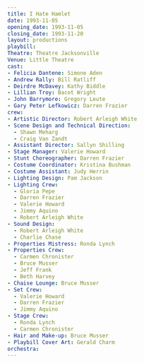 ```yaml
---
title: I Hate Hamlet
date: 1993-11-05
opening_date: 1993-11-05
closing_date: 1993-11-20
layout: productions
playbill:
Theatre: Theatre Jacksonville
Venue: Little Theatre
cast:
- Felicia Dantene: Simone Aden
- Andrew Rally: Bill Ratliff
- Deirdre McDavey: Kathy Biddle
- Lillian Troy: Bacot Wright
- John Barrymore: Gregory Leute
- Gary Peter Lefkowicz: Darren Frazier
crew:
- Artistic Director: Robert Arleigh White
- Scene Design and Technical Direction:
  - Shawn Meharg
  - Craig Van Zandt
- Assistant Director: Sallyn Shilling
- Stage Manager: Valerie Howard
- Stunt Choreographer: Darren Frazier
- Costume Coordinator: Kristina Bushman
- Costume Assistant: Judy Herrin
- Lighting Design: Pam Jackson
- Lighting Crew:
  - Gloria Pepe
  - Darren Frazier
  - Valerie Howard
  - Jimmy Aquino
  - Robert Arleigh White
- Sound Design:
  - Robert Arleigh White
  - Charlie Chase
- Properties Mistress: Ronda Lynch
- Properties Crew:
  - Carmen Chronister
  - Bruce Musser
  - Jeff Frank
  - Beth Harvey
- Chaise Lounge: Bruce Musser
- Set Crew:
  - Valerie Howard
  - Darren Frazier
  - Jimmy Aquino
- Stage Crew:
  - Ronda Lynch
  - Carmen Chronister
- Hair and Make-up: Bruce Musser
- Playbill Cover Art: Gerald Charm
orchestra:
---
```


